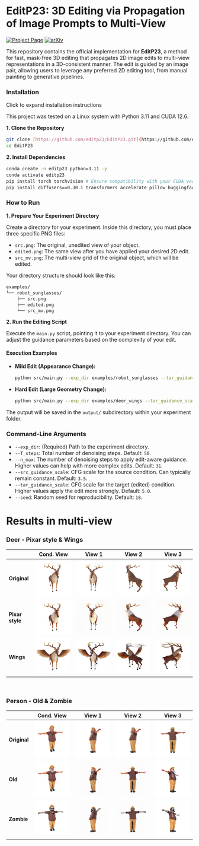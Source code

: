 # EditP23: 3D Editing via Propagation of Image Prompts to Multi-View

[![Project Page](https://img.shields.io/badge/Project-Page-blue)](https://editp23.github.io/)
[![arXiv](https://img.shields.io/badge/arXiv-2506.20652-b31b1b.svg)](https://arxiv.org/abs/2506.20652)

This repository contains the official implementation for **EditP23**, a method for fast, mask-free 3D editing that propagates 2D image edits to multi-view representations in a 3D-consistent manner.
The edit is guided by an image pair, allowing users to leverage any preferred 2D editing tool, from manual painting to generative pipelines.

### Installation

<summary>Click to expand installation instructions</summary>

This project was tested on a Linux system with Python 3.11 and CUDA 12.6.

**1. Clone the Repository**
```bash
git clone [https://github.com/editp23/EditP23.git](https://github.com/editp23/EditP23.git)
cd EditP23
```

**2. Install Dependencies**
```bash
conda create -n editp23 python=3.11 -y
conda activate editp23
pip install torch torchvision # Ensure compatibility with your CUDA version. (tested with torch 2.6, cuda 12.6)
pip install diffusers==0.30.1 transformers accelerate pillow huggingface_hub numpy tqdm
```

</details>

### How to Run

**1. Prepare Your Experiment Directory**

Create a directory for your experiment. Inside this directory, you must place three specific PNG files:

* `src.png`: The original, unedited view of your object.
* `edited.png`: The same view after you have applied your desired 2D edit.
* `src_mv.png`: The multi-view grid of the original object, which will be edited.

Your directory structure should look like this:
```
examples/
└── robot_sunglasses/
    ├── src.png
    ├── edited.png
    └── src_mv.png
```

**2. Run the Editing Script**

Execute the `main.py` script, pointing it to your experiment directory. You can adjust the guidance parameters based on the complexity of your edit.

#### Execution Examples

* **Mild Edit (Appearance Change):**
    ```bash
    python src/main.py --exp_dir examples/robot_sunglasses --tar_guidance_scale 5.0 --n_max 31
    ```
* **Hard Edit (Large Geometry Change):**
    ```bash
    python src/main.py --exp_dir examples/deer_wings --tar_guidance_scale 21.0 --n_max 39
    ```

The output will be saved in the `output/` subdirectory within your experiment folder.

### Command-Line Arguments

* `--exp_dir`: (Required) Path to the experiment directory.
* `--T_steps`: Total number of denoising steps. Default: `50`.
* `--n_max`: The number of denoising steps to apply edit-aware guidance. Higher values can help with more complex edits. Default: `31`.
* `--src_guidance_scale`: CFG scale for the source condition. Can typically remain constant. Default: `3.5`.
* `--tar_guidance_scale`: CFG scale for the target (edited) condition. Higher values apply the edit more strongly. Default: `5.0`.
* `--seed`: Random seed for reproducibility. Default: `18`.


# Results in multi-view

### Deer - Pixar style & Wings

| |                            Cond. View                             |                        View 1                        |                        View 2                        |                        View 3                        |
| :--- |:-----------------------------------------------------------------:|:----------------------------------------------------:|:----------------------------------------------------:|:----------------------------------------------------:|
| **Original** | ![Original Condition View](resources/mv-gallery/1/src/prompt.png) | ![Original View 1](resources/mv-gallery/1/src/0.png) | ![Original View 2](resources/mv-gallery/1/src/1.png) | ![Original View 3](resources/mv-gallery/1/src/2.png) |
| **Pixar style** |  ![Pixar Condition View](resources/mv-gallery/1/edit/prompt.png)  |  ![Pixar View 1](resources/mv-gallery/1/edit/0.png)  |  ![Pixar View 2](resources/mv-gallery/1/edit/1.png)  |  ![Pixar View 3](resources/mv-gallery/1/edit/2.png)  |
| **Wings** | ![Wings Condition View](resources/mv-gallery/1/edit2/prompt.png)  | ![Wings View 2](resources/mv-gallery/1/edit2/0.png)  | ![Wings View 2](resources/mv-gallery/1/edit2/1.png)  | ![Wings View 3](resources/mv-gallery/1/edit2/2.png)  |

<br>

### Person - Old & Zombie

|              |                            Cond. View                             |                        View 1                        |                        View 2                        |                        View 3                        |
|:-------------|:-----------------------------------------------------------------:|:----------------------------------------------------:|:----------------------------------------------------:|:----------------------------------------------------:|
| **Original** | ![Original Condition View](resources/mv-gallery/2/src/prompt.png) | ![Original View 1](resources/mv-gallery/2/src/0.png) | ![Original View 2](resources/mv-gallery/2/src/1.png) | ![Original View 3](resources/mv-gallery/2/src/2.png) |
| **Old**      |  ![Old Condition View](resources/mv-gallery/2/edit/prompt.png)  |  ![Old View 1](resources/mv-gallery/2/edit/0.png)  |  ![Old View 2](resources/mv-gallery/2/edit/1.png)  |  ![Old View 3](resources/mv-gallery/2/edit/2.png)  |
| **Zombie**   | ![Zombie Condition View](resources/mv-gallery/2/edit2/prompt.png)  | ![Zombie View 2](resources/mv-gallery/2/edit2/0.png)  | ![Zombie View 2](resources/mv-gallery/2/edit2/1.png)  | ![Zombie View 3](resources/mv-gallery/2/edit2/2.png)  |
